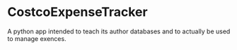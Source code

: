 # CostcoExpenseTracker
A python app intended to teach its author databases and to actually be used to manage exences.
